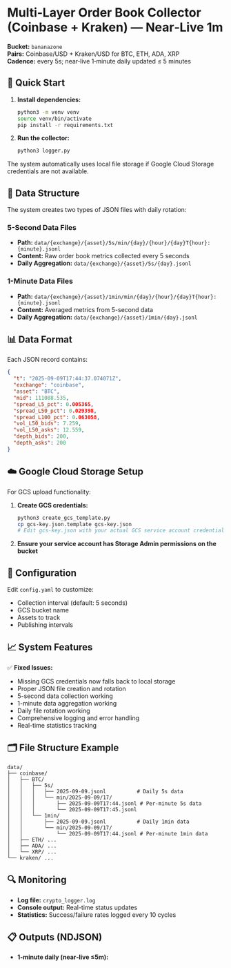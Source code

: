 # Multi‑Layer Order Book Collector (Coinbase + Kraken) — Near‑Live 1m

**Bucket:** `bananazone`  
**Pairs:** Coinbase/USD + Kraken/USD for BTC, ETH, ADA, XRP  
**Cadence:** every 5s; near‑live 1‑minute daily updated ≤ 5 minutes

## 🚀 Quick Start

1. **Install dependencies:**
   ```bash
   python3 -m venv venv
   source venv/bin/activate
   pip install -r requirements.txt
   ```

2. **Run the collector:**
   ```bash
   python3 logger.py
   ```

The system automatically uses local file storage if Google Cloud Storage credentials are not available.

## 📁 Data Structure

The system creates two types of JSON files with daily rotation:

### 5-Second Data Files
- **Path:** `data/{exchange}/{asset}/5s/min/{day}/{hour}/{day}T{hour}:{minute}.jsonl`
- **Content:** Raw order book metrics collected every 5 seconds
- **Daily Aggregation:** `data/{exchange}/{asset}/5s/{day}.jsonl`

### 1-Minute Data Files  
- **Path:** `data/{exchange}/{asset}/1min/min/{day}/{hour}/{day}T{hour}:{minute}.jsonl`
- **Content:** Averaged metrics from 5-second data
- **Daily Aggregation:** `data/{exchange}/{asset}/1min/{day}.jsonl`

## 📊 Data Format

Each JSON record contains:
```json
{
  "t": "2025-09-09T17:44:37.074071Z",
  "exchange": "coinbase",
  "asset": "BTC", 
  "mid": 111088.535,
  "spread_L5_pct": 0.005365,
  "spread_L50_pct": 0.029398,
  "spread_L100_pct": 0.063058,
  "vol_L50_bids": 7.259,
  "vol_L50_asks": 12.559,
  "depth_bids": 200,
  "depth_asks": 200
}
```

## ☁️ Google Cloud Storage Setup

For GCS upload functionality:

1. **Create GCS credentials:**
   ```bash
   python3 create_gcs_template.py
   cp gcs-key.json.template gcs-key.json
   # Edit gcs-key.json with your actual GCS service account credentials
   ```

2. **Ensure your service account has Storage Admin permissions on the bucket**

## 🔧 Configuration

Edit `config.yaml` to customize:
- Collection interval (default: 5 seconds)
- GCS bucket name
- Assets to track
- Publishing intervals

## 📈 System Features

✅ **Fixed Issues:**
- Missing GCS credentials now falls back to local storage
- Proper JSON file creation and rotation
- 5-second data collection working
- 1-minute data aggregation working
- Daily file rotation working
- Comprehensive logging and error handling
- Real-time statistics tracking

## 🗂️ File Structure Example

```
data/
├── coinbase/
│   ├── BTC/
│   │   ├── 5s/
│   │   │   ├── 2025-09-09.jsonl          # Daily 5s data
│   │   │   └── min/2025-09-09/17/
│   │   │       ├── 2025-09-09T17:44.jsonl # Per-minute 5s data
│   │   │       └── 2025-09-09T17:45.jsonl
│   │   └── 1min/
│   │       ├── 2025-09-09.jsonl          # Daily 1min data  
│   │       └── min/2025-09-09/17/
│   │           └── 2025-09-09T17:44.jsonl # Per-minute 1min data
│   ├── ETH/ ...
│   ├── ADA/ ...
│   └── XRP/ ...
└── kraken/ ...
```

## 🔍 Monitoring

- **Log file:** `crypto_logger.log`
- **Console output:** Real-time status updates
- **Statistics:** Success/failure rates logged every 10 cycles

## 📋 Outputs (NDJSON)

- **1‑minute daily (near‑live ≤5m):**
